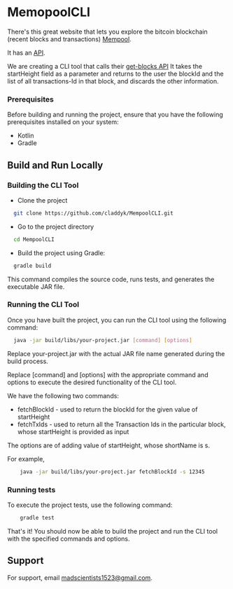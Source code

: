 
# MemopoolCLI

There's this great website that lets you explore the bitcoin blockchain (recent blocks and transactions) [Mempool](https://mempool.space/). 

It has an [API](https://mempool.space/docs/api/rest).

We are creating a CLI tool that calls their [get-blocks API](https://mempool.space/docs/api/rest#get-blocks)
It takes the startHeight field as a parameter and returns to the user the blockId and the list of all transactions-Id in that block, and discards the other information.

### Prerequisites

Before building and running the project, ensure that you have the following prerequisites installed on your system:

* Kotlin
* Gradle


## Build and Run Locally

### Building the CLI Tool
* Clone the project

```bash
  git clone https://github.com/claddyk/MempoolCLI.git
```

* Go to the project directory

```bash
  cd MempoolCLI
```

* Build the project using Gradle:

```bash
  gradle build
```
This command compiles the source code, runs tests, and generates the executable JAR file.

### Running the CLI Tool

Once you have built the project, you can run the CLI tool using the following command:

```bash
  java -jar build/libs/your-project.jar [command] [options]
```
Replace your-project.jar with the actual JAR file name generated during the build process.

Replace [command] and [options] with the appropriate command and options to execute the desired functionality of the CLI tool.

We have the following two commands:
* fetchBlockId - used to return the blockId for the given value of startHeight
* fetchTxIds - used to return all the Transaction Ids in the particular block, whose startHeight is provided as input

The options are of adding value of startHeight, whose shortName is s.

For example,
```bash
    java -jar build/libs/your-project.jar fetchBlockId -s 12345
```

### Running tests
To execute the project tests, use the following command:

```bash
    gradle test
```

That's it! You should now be able to build the project and run the CLI tool with the specified commands and options.


## Support

For support, email madscientists1523@gmail.com.
